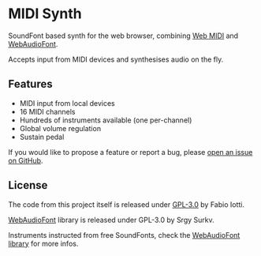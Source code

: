 MIDI Synth
==========

SoundFont based synth for the web browser, combining [Web MIDI](https://developer.mozilla.org/en-US/docs/Web/API/MIDIAccess)
and [WebAudioFont](https://github.com/surikov/webaudiofont).

Accepts input from MIDI devices and synthesises audio on the fly.


## Features

* MIDI input from local devices
* 16 MIDI channels
* Hundreds of instruments available (one per-channel)
* Global volume regulation
* Sustain pedal

If you would like to propose a feature or report a bug, please [open an issue on GitHub](https://github.com/bruce965/midi-synth/issues/new).


## License

The code from this project itself is released under [GPL-3.0](COPYING) by Fabio Iotti.

[WebAudioFont](https://github.com/surikov/webaudiofont) library is released under GPL-3.0 by Srgy Surkv.

Instruments instructed from free SoundFonts, check the [WebAudioFont library](https://github.com/surikov/webaudiofont#parts-of-webaudiofont)
for more infos.
